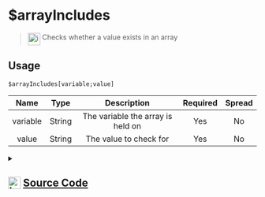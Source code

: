 # $arrayIncludes
> <img align="top" src="https://upload.wikimedia.org/wikipedia/commons/thumb/e/e4/Infobox_info_icon.svg/160px-Infobox_info_icon.svg.png?20150409153300" alt="image" width="25" height="auto"> Checks whether a value exists in an array
## Usage
```
$arrayIncludes[variable;value]
```
| Name | Type | Description | Required | Spread
| :---: | :---: | :---: | :---: | :---: |
variable | String | The variable the array is held on | Yes | No
value | String | The value to check for | Yes | No
<details>
<summary>
    
## <img align="top" src="https://cdn4.iconfinder.com/data/icons/iconsimple-logotypes/512/github-512.png" alt="image" width="25" height="auto">  [Source Code](https://github.com/tryforge/ForgeScript-V2/blob/main/src/native/arrayIncludes.ts)
    
</summary>
    
```ts
import { ArgType, NativeFunction, Return } from "../structures"

export default new NativeFunction({
    name: "$arrayIncludes",
    version: "1.0.0",
    description: "Checks whether a value exists in an array",
    unwrap: true,
    args: [
        {
            name: "variable",
            description: "The variable the array is held on",
            rest: false,
            required: true,
            type: ArgType.String,
        },
        {
            name: "value",
            description: "The value to check for",
            rest: false,
            type: ArgType.String,
            required: true,
        },
    ],
    brackets: true,
    execute(ctx, [name, value]) {
        const arr = ctx.getEnvironmentKey(name)
        return this.success(Array.isArray(arr) ? arr.includes(value) : false)
    },
})

```
    
</details>